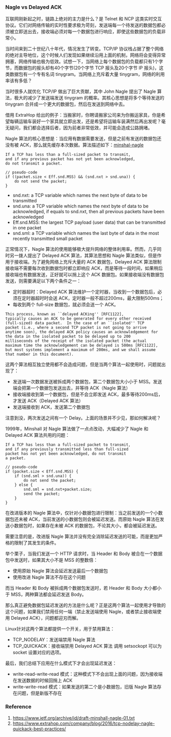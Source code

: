 ### Nagle vs Delayed ACK
互联网刚新起之时，链路上绝对的主力是什么？是 Telnet 和 NCP 这类实时交互协议。它们对网络传输的实时性要求极为苛刻，发送端每一个待发送的数据包都必须被立即送出去，接收端必须对每一个数据包进行响应，即使这些数据包的负载非常小。

当时间来到二十世纪八十年代，情况发生了转变。TCP/IP 协议栈占据了整个网络的绝对主导地位，这个时候人们发现如果继续沿用上面的机制，网络将会变得异常拥塞，网络传输也极为低效。试想一下，当网络上每个数据包的负载都只有1个字节，而数据包的报头却有40个字节(20个字节 TCP 报头及20个字节 IP 报头)，这类数据包有一个专有名词 tinygram。当网络上充斥着大量 tinygram，网络的利用率该有多低？

当时很多人就优化 TCP/IP 做出了巨大贡献，其中 John Nagle 提出了 Nagle 算法，极大的减少了发送端发送 tinygram 的概率。其核心思想是将多个等待发送的 tinygram 合并成一个更大的数据包，然后在发送到网络中去。

借用 ExtraHop 给出的例子：当搬家时，你聘请搬家公司来为你搬运家具，你是希望每辆运输车装好一个家具就立即出发，还是希望将运输车装满然后再出发呢？毫无疑问，我们都会选择后者，因为前者非常低效，并可能会造成公路拥堵。

Nagle 算法的核心思想是：当应用有数据需要发送，但是之前有发送的数据包还没有被 ACK，那么就先缓存本次数据。算法描述如下：[minshal-nagle](https://www.ietf.org/archive/id/draft-minshall-nagle-01.txt)

```
If a TCP has less than a full-sized packet to transmit,
and if any previous packet has not yet been acknowledged,
do not transmit a packet.

// pseudo-code
if ((packet.size < Eff.snd.MSS) && (snd.nxt > snd.una)) {
    do not send the packet;
}
```

- snd.nxt: a TCP variable which names the next byte of data to be transmitted
- snd.una: a TCP variable which names the next byte of data to be acknowledged, if equals to snd.nxt, then all previous packets have been acknowledged
- Eff.snd.MSS: the largest TCP payload (user data) that can be transmitted in one packet
- snd.sml: a TCP variable which names the last byte of data in the most recently transmitted small packet

正常情况下，Nagle 算法的使用能够极大提升网络的整体利用率。然而，几乎同时另一拨人提出了 Delayed ACK 算法，其算法思想和 Nagle 算法类似，但是作用于接收端。为了避免网络上充斥大量的 ACK 数据包，Delayed ACK 算法限制接收端不需要每次收到数据包时都立即响应 ACK，而是等待一段时间，如果稍后接收端也有数据发送，正好就可以捎上这个 ACK 数据包。如果接收端没有数据包发送，则需要满足以下两个条件之一：

- 定时器超时：Delayed ACK 算法维护一个定时器，当收到一个数据包后，必须在定时器超时时会送 ACK，定时器一般不超过200ms，最大限制500ms；
- 每收到两个 full-size 数据包，就必须会送一个 ACK。

```
This process, known as ``delayed ACKing'' [RFC1122],
typically causes an ACK to be generated for every other received
(full-sized) data packet.  In the case of an ``isolated'' TCP
packet (i.e., where a second TCP packet is not going to arrive
anytime soon), the delayed ACK policy causes an acknowledgement for
the data in the isolated packet to be delayed up to 200
milliseconds of the receipt of the isolated packet (the actual
maximum time the acknowledgement can be delayed is 500ms [RFC1122],
but most systems implement a maximum of 200ms, and we shall assume
that number in this document).
```

这两个算法相互独立使用都不会造成问题，但是当两个算法一起使用时，问题就出现了：
- 发送端一次数据发送被拆成两个数据包，第二个数据包大小小于 MSS。发送端会把第一个数据包发送出去，并等待 ACK（Nagle 算法）
- 接收端接收到第一个数据包，但是不会立即发送 ACK，最多等待200ms后，才发送 ACK（Delayed ACK 算法）
- 发送端接收到 ACK，发送第二个数据包

注意到没，两次发送之间有一个 Delay。上面的场景并不少见，那如何解决呢？

1999年，Minshall 对 Nagle 算法做了一点点改动，大幅减少了 Nagle 和 Delayed ACK 算法共用的问题：

```
If a TCP has less than a full-sized packet to transmit,
and if any previously transmitted less than full-sized
packet has not yet been acknowledged, do not transmit
a packet.

// pseudo-code
if (packet.size < Eff.snd.MSS) {
    if (snd.sml > snd.una)) {
        do not send the packet;
    } else {
        snd.sml = snd.nxt+packet.size;
        send the packet;
    }
}
```

在改进版本的 Nagle 算法中，仅针对小数据包进行限制：当之前发送的一个小数据包还未被 ACK，当前发送的小数据包则会被延迟发送。而原始 Nagle 算法在发送小数据包时，如果存在未被 ACK 的数据包，不论其大小，都会被延迟发送。

需要注意的是，改进版 Nagle 算法并没有完全消除延迟发送的可能，而是更加严格的限制了其发生的条件。

举个栗子，当我们发送一个 HTTP 请求时，当 Header 和 Body 被合在一个数据包中发送时，如果其大小不是 MSS 的整数倍：
- 使用原始 Nagle 算法会延迟发送最后一个数据包
- 使用改进 Nagle 算法不存在这个问题

而当 Header 和 Body 被拆成两个数据包发送时，若 Header 和 Body 大小都小于 MSS，两种算法都会延迟发送 Body。

那么真正避免数据包延迟发送的方法是什么呢？正是这两个算法一起使用才导致的这个问题，如果我们禁用任何一端（禁止发送端使用 Nagle，或者禁止接收端使用 Delayed ACK），问题都迎刃而解。

Linux针对这两个算法都提供一个开关，用于禁用算法：
- TCP_NODELAY：发送端禁用 Nagle 算法
- TCP_QUICKACK：接收端禁用 Delayed ACK 算法
调用 setsockopt 可以为 socket 设置对应的选项。

最后，我们总结下应用在什么模式下才会出现延迟发送：
- write-read-write-read 模式：这种模式下不会出现上面的问题，因为接收端在发送数据的时候回捎上 ACK
- write-write-read 模式：如果发送的第二个是小数据包，旧版 Nagle 算法存在问题，但是新版不存在

### Reference
1. https://www.ietf.org/archive/id/draft-minshall-nagle-01.txt
2. https://www.extrahop.com/company/blog/2016/tcp-nodelay-nagle-quickack-best-practices/